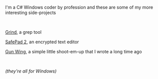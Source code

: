 I'm a C# Windows coder by profession and these are some of my more interesting side-projects

<br/>

[Grind](/grind), a grep tool

[SafePad 2](safepad2.md), an encrypted text editor

[Gun Wing](gunwing.md), a simple little shoot-em-up that I wrote a long time ago

<br/>

_(they're all for Windows)_
